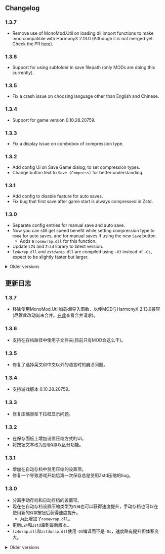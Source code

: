 ﻿## Changelog

### 1.3.7
* Remove use of MonoMod.Util on loading dll import functions to make mod compatible with HarmonyX 2.13.0 (Although it is not merged yet. Check the PR [here](https://github.com/BepInEx/BepInEx/pull/902)).

### 1.3.6
* Support for using subfolder in save filepath (only MODs are doing this currently).

### 1.3.5
* Fix a crash issue on choosing language other than English and Chinese.

### 1.3.4
* Support for game version 0.10.28.20759.

### 1.3.3
* Fix a display issue on combobox of compression type.

### 1.3.2
* Add config UI on Save Game dialog, to set compression types.
* Change button text to `Save (Compress)` for better understanding.

### 1.3.1
* Add config to disable feature for auto saves.
* Fix bug that first save after game start is always compressed in Zstd.

### 1.3.0
* Separate config entries for manual save and auto save.
* Now you can still get speed benefit while setting compression type to `None` for auto saves, and for manual saves if using the new `Save` button.
  + Adds a `nonewrap.dll` for this function.
* Update `LZ4` and `Zstd` library to latest version.
* `lz4wrap.dll` and `zstdwrap.dll` are compiled using `-O3` instead of `-Os`, expect to be slightly faster but larger.

<details>
<summary>Older versions</summary>

### 1.2.2
* Fix #4, a bug caused by non-ASCII UTF-8 characters.
* Remove use of Harmony.UnpatchAll() to avoid warnings in BepInEx log.

### 1.2.1
* Simplified codes to display compression type and `Decompress` button on save/load UI, making CompressSave compatible with other MODs(like GalacticScale) which override `UILoadGameWindow::OnSelectedChange()`.
* Add compression level -5 to -1 for zstd, which makes it working better than lz4(which is actually lz4hc used by lz4frame) now:
  * -5 gets faster compression speed than lz4 with still a little better compression ratio.
  * -1 has almost the same speed against lz4 with greater compression ratio.
  * Due to bug of r2modman UI which does not support negative integer, the config value of compression level is not limited any more.
* move native wrapper DLLs into `x64` folder to avoid warning logs on loading BepInEx plugins.

### 1.2.0
* Match game version 0.9.27.15033.
* Add new compression type: zstd (a bit slower but get better compression ratio than lz4).
* Add config to set compression type and level(Don't use high compression levels for zstd as they are very slow).
* Hide decompress button for normal save files.
* Optimize native dlls for other compression library support:
  * Unified naming rules for filenames and export functions.
  * Add compression level support.

### 1.1.14
* Fix Sandbox info on Save/Load Panel.
* Fix DLL version info.

### 1.1.13

* Match game version 0.9.26.13026.
* Move "Sandbox Mode" checkbox on Save Panel to avoid overlap.
* Avoid warning message on "Continue" button of main menu.

### 1.1.12

* Match game version 0.9.25.12007.

### 1.1.11

* Fix 1.1.10 package issue.

### 1.1.10

* Fix 1.1.8 Archive corruption with DIY System, corrupted archives can be fixed by using \[Fix118\] mod

  Fix118: https://github.com/bluedoom/DSP_Mod/blob/master/Fix118

### 1.1.9

* CompressSave is temporarily disabled due to some error with the DIY system.

### 1.1.8

* Match game version 0.9.24.11029

### 1.1.7

* Fix incorrect data on statistic panel.
* Improve performance.

### 1.1.6

* fix memory leak

### 1.1.5 (Game Version 0.8.22)

* Match game version 0.8.22.
* Thanks [@starfi5h] for
  - PatchSave now use transpiler for better robustness.
  - Change version check to soft warning.
  - Add PeekableReader so other mods can use BinaryReader.PeekChar().
  - Change LZ4DecompressionStream.Position behavior. Position setter i - available now.

### 1.1.4 (Game Version 0.8.19)

* Match game version 0.8.19.

### 1.1.3 (2021/05/29) (Game Version 0.7.18)

* Match game version 0.7.18.
* Fix memory leak.

### 1.1.2 (2021/03/24) (Game Version 0.6.17)

* Handle lz4 library missing Error

### 1.1.1 (2021/03/17) (Game Version 0.6.17)

* Fix Load Error

### 1.1.0 (2021/03/17) (Game Version 0.6.17)

* Add UI button

</details>

## 更新日志

### 1.3.7
* 移除使用MonoMod.Util加载dll导入函数，以使MOD与HarmonyX 2.13.0兼容(尽管此改动尚未合并。[在此](https://github.com/BepInEx/BepInEx/pull/902)查看合并请求)。

### 1.3.6
* 支持在存档路径中使用子文件夹(目前只有MOD会这么干)。

### 1.3.5
* 修复了选择英文和中文以外的语言时的崩溃问题。

### 1.3.4
* 支持游戏版本 0.10.28.20759。

### 1.3.3
* 修复压缩类型下拉框显示问题。

### 1.3.2
* 在保存面板上增加设置压缩方式的UI。
* 将按钮文本改为`压缩保存`以区分功能。

### 1.3.1
* 增加在自动存档中禁用压缩的设置项。
* 修复一个导致游戏开始后第一次保存总是使用Zstd压缩的bug。

### 1.3.0
* 分离手动存档和自动存档的设置项。
* 现在在自动存档设置压缩类型为`存储`也可以获得速度提升，手动存档也可以在使用新的`保存`按钮后获得速度提升。
  + 为此增加了`nonewrap.dll`。
* 更新`LZ4`和`Zstd`库到最新版本。
* `lz4wrap.dll`和`zstdwrap.dll`使用`-O3`编译而不是`-Os`，速度略有提升但体积变大。

<details>
<summary>Older versions</summary>

### 1.2.2
* 修复 #4，一个导致非ASCII UTF-8字符导致的bug。
* 移除使用Harmony.UnpatchAll()以避免在BepInEx日志中出现警告。

### 1.2.1
* 简化代码以在存档读取面板上显示压缩类型和`解压`按钮，使得CompressSave与其他MOD(如GalacticScale)兼容，因为它们都覆盖了`UILoadGameWindow::OnSelectedChange()`。
* 为zstd添加了压缩等级-5到-1，现在它比lz4(实际上是lz4frame)表现更好了：
  * -5比lz4更快，但压缩比略有提升。
  * -1和lz4几乎一样快，但压缩比更高。
  * 由于r2modman UI的bug，压缩等级的设置项不再限制范围。
* 将本地的wrapper DLL移动到`x64`目录。

</details>
